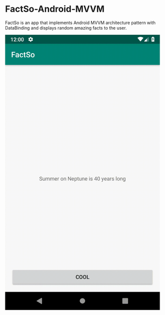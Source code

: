 # FactSo-Android-MVVM
FactSo is an app that implements Android MVVM architecture pattern with DataBinding and displays random amazing facts to the user.


![FactSo](https://github.com/ankushgambhir/FactSo-Android-MVVM/blob/master/screenshots/FactSo.gif)

